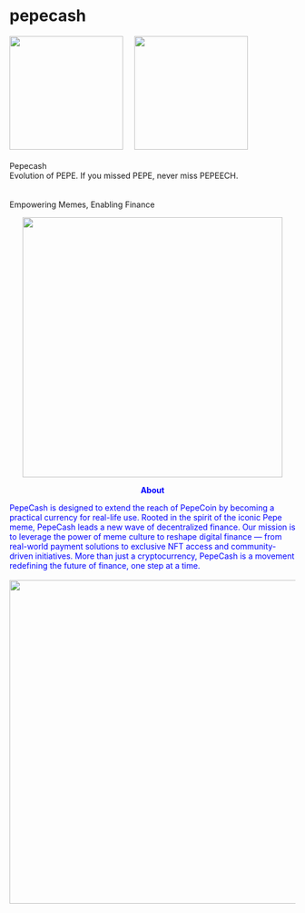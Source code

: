 # pepecash
<img src="http://pepecash.live/assets/frontend/public/logo.svg" width="200"> &nbsp; &nbsp;
<img src="http://pepecash.live/assets/frontend/public/pepe3232.svg" width="200">
<br><br>
Pepecash<br>
Evolution of PEPE. If you missed PEPE, never miss PEPEECH.<br><bR>
<br>
Empowering Memes, Enabling Finance<br>

<center><img src="http://pepecash.live/assets/frontend/public/hero-cash.png" width="458" align="center"></center>
  
<p align="center"><font style="color:blue; size=12pt;"><b> About</b></p>
PepeCash is designed to extend the reach of PepeCoin by becoming a practical currency for real-life use. Rooted in the spirit of the iconic Pepe meme, PepeCash leads a new wave of decentralized finance. Our mission is to leverage the power of meme culture to reshape digital finance — from real-world payment solutions to exclusive NFT access and community-driven initiatives. More than just a cryptocurrency, PepeCash is a movement redefining the future of finance, one step at a time.
  <br><br>
<center><img src="http://pepecash.live/assets/frontend/public/about-cash1.png" width="570" align="center"></center>
